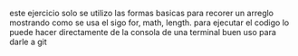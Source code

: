 este ejercicio solo se utilizo las formas basicas para recorer un arreglo mostrando como se usa el sigo for, math, length. para ejecutar el codigo lo puede hacer directamente de la consola de una terminal buen uso para darle a git